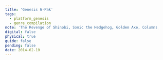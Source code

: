 ```yaml
---
title: 'Genesis 6-Pak'
tags:
  - platform_genesis
  - genre_compilation
note: 'The Revenge of Shinobi, Sonic the Hedgehog, Golden Axe, Columns, Streets of Rage, Super Hang-on'
digital: false
physical: true
guide: false
pending: false
date: 2014-02-10
---
```

